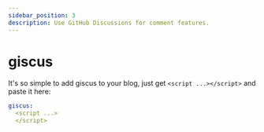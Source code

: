 ```yaml
---
sidebar_position: 3
description: Use GitHub Discussions for comment features.
---
```


# giscus

It's so simple to add giscus to your blog, just get `<script ...></script>` and paste it here:

```yaml title="_config.yml"
giscus:
  <script ...>
  </script>
```
